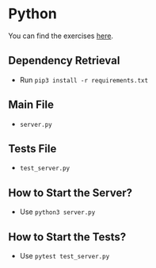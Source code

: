 # Python

You can find the exercises [here](../README.md). 

## Dependency Retrieval

- Run `pip3 install -r requirements.txt`

## Main File

- `server.py`

## Tests File

- `test_server.py`

## How to Start the Server?

- Use `python3 server.py`

## How to Start the Tests?

- Use `pytest test_server.py`